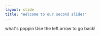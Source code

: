 ```yaml
---
layout: slide
title: "Welcome to our second slide!"
---
```

what's poppin
Use the left arrow to go back!
